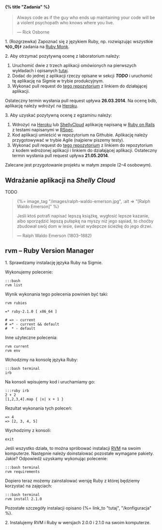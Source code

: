 #### {% title "Zadania" %}

<blockquote>
<p>
  Always code as if the guy who ends up maintaining your code will be
  a violent psychopath who knows where you live.
</p>
<p class="author">— Rick Osborne</p>
</blockquote>

1\. (Rozgrzewka) Zapoznać się z językiem Ruby, np.
rozwiązując wszystkie **٩(⊙_ʘ)۶** zadania na [Ruby Monk](http://rubymonk.com/).

2\. Aby otrzymać pozytywną ocenę z laboratorium należy:

1. Uruchomić dwie z trzech aplikacji omówionych na pierwszych
wykładach i opisanych [tutaj](http://wbzyl.inf.ug.edu.pl/rails4/zaczynamy).
2. Dodać do jednej z aplikacji rzeczy opisane w sekcji ***TODO***
i uruchomić tę aplikację na Sigmie w trybie produkcyjnym.
3. Wykonać pull request do [tego repozytorium](https://github.com/rails4/asi)
z linkiem do działającej aplikacji.

Ostateczny termin wysłania pull request upływa **26.03.2014**.
Na ocenę bdb, aplikację należy wdrożyć na [Heroku](https://www.heroku.com/).

3\. Aby uzyskać pozytywną ocenę z egzaminu należy:

1. Wdrożyć na [Heroku](https://www.heroku.com/)
lub [ShellyCloud](https://shellycloud.com/)
aplikację napisaną w [Ruby on Rails](http://rubyonrails.org/)
z testami napisanymi w [RSpec](https://github.com/rspec/rspec-rails).
2. Kod aplikacji umieścić w repozytorium na Githubie.
Aplikację należy przygotowywać w trybie Agile (najpierw piszemy testy).
3. Wykonać pull request do [tego repozytorium](https://github.com/rails4/asi)
z linkiem do repozytorium z kodem wdrożonej aplikacji
i linkiem do działającej aplikacji.
Ostateczny termin wysłania pull request upływa **21.05.2014**.

Zalecane jest przygotowanie projektu w małym zespole (2–4 osobowym).


## Wdrażanie aplikacji na *Shelly Cloud*

TODO


<blockquote>
{%= image_tag "/images/ralph-waldo-emerson.jpg", :alt => "[Ralph Waldo Emerson]" %}
<p>
  Jeśli ktoś potrafi napisać lepszą książkę, wygłosić lepsze kazanie,
  albo sporządzić lepszą pułapkę na myszy niż jego sąsiad, to choćby
  zbudował swój dom w lesie, świat wydepcze ścieżkę do jego drzwi.
</p>
<p class="author">— Ralph Waldo Emerson (1803–1882)</p>
</blockquote>

## rvm – Ruby Version Manager

1\. Sprawdzamy instalację języka Ruby na Sigmie.

Wykonujemy polecenie:

    :::bash
    rvm list

Wynik wykonania tego polecenia powinien być taki:

    rvm rubies

    =* ruby-2.1.0 [ x86_64 ]

    # => - current
    # =* - current && default
    #  * - default

Inne użyteczne polecenia:

    rvm current
    rvm env

Wchodzimy na konsolę języka Ruby:

    :::bash terminal
    irb

Na konsoli wpisujemy kod i uruchamiamy go:

    :::ruby irb
    2 + 2
    [1,2,3,4].map { |x| x + 1 }

Rezultat wykonania tych poleceń:

    => 4
    => [2, 3, 4, 5]

Wychodzimy z konsoli:

    exit

Jeśli wszystko działa, to można spróbować instalacji
[RVM](http://beginrescueend.com/) na swoim komputerze.
Następnie należy doinstalować pozostałe wymagane pakiety.
Jakie? Odpowiedź uzyskamy wykonując polecenie:

    :::bash terminal
    rvm requirements

Dopiero teraz możemy zainstalować wersję Ruby
z której będziemy korzystać na zajęciach:

    :::bash terminal
    rvm install 2.1.0

Pozostałe szczegóły instalacji opisano {%= link_to "tutaj", "/konfiguracja" %}.

2\. Instalujemy RVM i Ruby w wersjach 2.0.0 i 2.1.0 na swoim komputerze.
